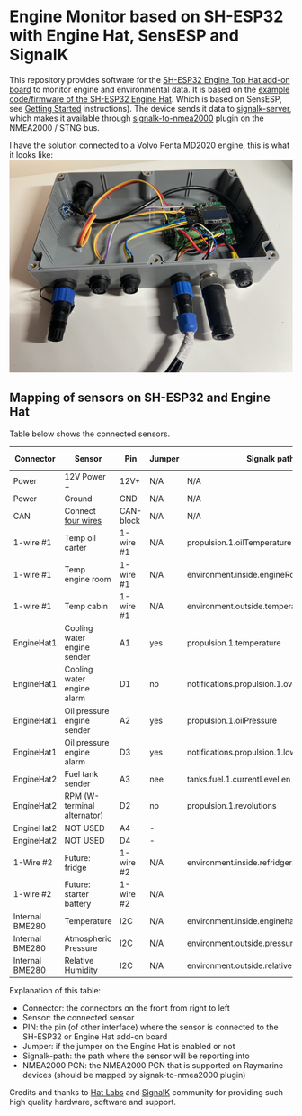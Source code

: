# Engine Monitor based on SH-ESP32 with Engine Hat, SensESP and SignalK

This repository provides software for the [SH-ESP32 Engine Top Hat add-on board](https://hatlabs.fi/product/sh-esp32-engine-top-hat-kit/) to monitor engine and environmental data. It is based on the [example code/firmware of the SH-ESP32 Engine Hat](https://github.com/hatlabs/SH-ESP32-engine-hat-firmware). Which is based on SensESP, see [Getting Started](https://signalk.org/SensESP/pages/getting_started/) instructions). The device sends it data to [signalk-server](https://github.com/SignalK/signalk-server), which makes it available through [signalk-to-nmea2000](https://github.com/SignalK/signalk-to-nmea2000) plugin on the NMEA2000 / STNG bus.

I have the solution connected to a Volvo Penta MD2020 engine, this is what it looks like:
![Solution based on SH-ESP32 and Engine Hat](SH-ESP32-engine-hat.png)


## Mapping of sensors on SH-ESP32 and Engine Hat
Table below shows the connected sensors.

| Connector       | Sensor                                          | Pin       | Jumper | Signalk path                                 | NMEA2000 PGN  |
| --------------- | ----------------------------------------------- | --------- | ------ | -------------------------------------------- | ------------- |
| Power           | 12V Power + | 12V+      | N/A    | N/A                                          |               |
| Power           | Ground         | GND       | N/A    | N/A                                          |               |
| CAN             | Connect [four wires](http://docs.hatlabs.fi/sh-esp32/pages/tutorials/nmea2000-gateway/)                                 | CAN-block | N/A    | N/A                                          |               |
| 1-wire #1       | Temp oil carter                                 | 1-wire #1 | N/A    | propulsion.1.oilTemperature                  | 127489        |
| 1-wire #1       | Temp engine room                                | 1-wire #1 | N/A    | environment.inside.engineRoom.temperature    |               |
| 1-wire #1       | Temp cabin                                      | 1-wire #1 | N/A    | environment.outside.temperature              | 130310        |
| EngineHat1      | Cooling water engine sender                                  | A1        | yes     | propulsion.1.temperature                     | 127489        |
| EngineHat1      | Cooling water engine alarm                                  | D1        | no    | notifications.propulsion.1.overTemperature                                             |               |
| EngineHat1      | Oil pressure engine sender                                   | A2        | yes     | propulsion.1.oilPressure                     | 127489        |
| EngineHat1      | Oil pressure engine alarm                                   | D3        | yes    | notifications.propulsion.1.lowOilPressure                                             |               |
| EngineHat2      | Fuel tank sender                               | A3        | nee    | tanks.fuel.1.currentLevel en currentVolume   |               |
| EngineHat2      | RPM (W-terminal alternator)                                | D2        | no     | propulsion.1.revolutions                     | 127489,127488 |
| EngineHat2      | NOT USED                                        | A4        | -      |                                              |               |
| EngineHat2      | NOT USED                                        | D4        | -      |                                              |               |
| 1-Wire #2       | Future: fridge                                  | 1-wire #2 | N/A    | environment.inside.refridgerator.temperature | 130312        |
| 1-wire #2       | Future: starter battery                         | 1-wire #2 | N/A    |                                              | 127508        |
| Internal BME280 | Temperature                                     | I2C       | N/A    | environment.inside.enginehat.temperature                 |               |
| Internal BME280 | Atmospheric Pressure                            | I2C       | N/A    | environment.outside.pressure                 | 130314        |
| Internal BME280 | Relative Humidity                               | I2C       | N/A    | environment.outside.relativeHumidity         | 130313        |

Explanation of this table:
* Connector: the connectors on the front from right to left
* Sensor: the connected sensor
* PIN: the pin (of other interface) where the sensor is connected to the SH-ESP32 or Engine Hat add-on board
* Jumper: if the jumper on the Engine Hat is enabled or not
* Signalk-path: the path where the sensor will be reporting into
* NMEA2000 PGN: the NMEA2000 PGN that is supported on Raymarine devices (should be mapped by signak-to-nmea2000 plugin)
 
Credits and thanks to [Hat Labs](https://github.com/hatlabs) and [SignalK](https://signalk.org/) community for providing such high quality hardware, software and support.



